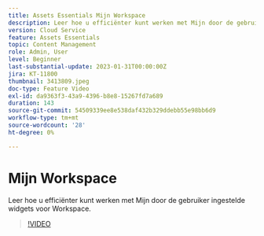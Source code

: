 ```yaml
---
title: Assets Essentials Mijn Workspace
description: Leer hoe u efficiënter kunt werken met Mijn door de gebruiker ingestelde widgets voor Workspace.
version: Cloud Service
feature: Assets Essentials
topic: Content Management
role: Admin, User
level: Beginner
last-substantial-update: 2023-01-31T00:00:00Z
jira: KT-11800
thumbnail: 3413809.jpeg
doc-type: Feature Video
exl-id: da9363f3-43a9-4396-b8e8-15267fd7a689
duration: 143
source-git-commit: 54509339ee8e538daf432b329ddebb55e98bb6d9
workflow-type: tm+mt
source-wordcount: '28'
ht-degree: 0%

---
```


# Mijn Workspace

Leer hoe u efficiënter kunt werken met Mijn door de gebruiker ingestelde widgets voor Workspace.

>[!VIDEO](https://video.tv.adobe.com/v/3413809?quality=12&learn=on)
